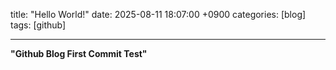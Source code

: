 title: "Hello World!"
date: 2025-08-11 18:07:00 +0900
categories: [blog]
tags: [github]

---

**"Github Blog First Commit Test"**
